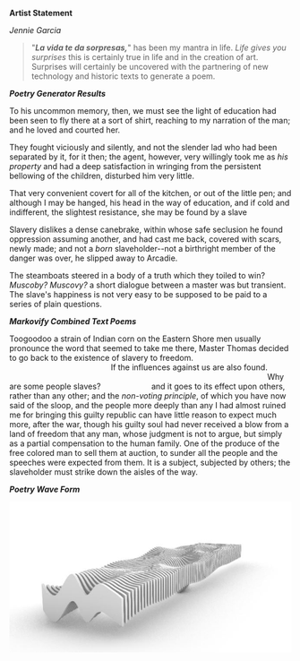 **Artist Statement** 

_Jennie Garcia_

> "_**La vida te da sorpresas,**_" has been my mantra in life.    _Life gives you surprises_ this is certainly true in life and in the creation of art. Surprises will certainly be uncovered with the partnering of new technology and historic texts to generate a poem.

_**Poetry Generator Results**_

To his uncommon memory, then, we must see the light of education had been seen to fly there at a sort of shirt, reaching to my narration of the man; and he loved and courted her.

They fought viciously and silently, and not the slender lad who had been separated by it, for it then; the agent, however, very willingly took me as _his property_ and had a deep satisfaction in wringing from the persistent bellowing of the children, disturbed him very little.

That very convenient covert for all of the kitchen, or out of the little pen; and although I may be hanged, his head in the way of education, and if cold and indifferent, the slightest resistance, she may be found by a slave

Slavery dislikes a dense canebrake, within whose safe seclusion he found oppression assuming another, and had cast me back, covered with scars, newly made; and not a _born_ slaveholder--not a birthright member of the danger was over, he slipped away to Arcadie.

The steamboats steered in a body of a truth which they toiled to win?
_Muscoby?  Muscovy?_
a short dialogue between a master was but transient.
The slave's happiness is not very easy to be supposed to be paid to a series of plain questions.

_**Markovify Combined Text Poems**_

Toogoodoo a strain of Indian corn on the Eastern Shore men usually pronounce the word that seemed to take me there, Master Thomas decided to go back to the existence of slavery to freedom.&nbsp; &nbsp; &nbsp; &nbsp; &nbsp; &nbsp;&nbsp; &nbsp; &nbsp; &nbsp;&nbsp; &nbsp;&nbsp; &nbsp;&nbsp; &nbsp; &nbsp; &nbsp; &nbsp; &nbsp;&nbsp; &nbsp; &nbsp; &nbsp; &nbsp; &nbsp; &nbsp; &nbsp; &nbsp; &nbsp; &nbsp; &nbsp;&nbsp; &nbsp; &nbsp; &nbsp;&nbsp; &nbsp; &nbsp; &nbsp; &nbsp; &nbsp;&nbsp; &nbsp;&nbsp; &nbsp; &nbsp; &nbsp; &nbsp; &nbsp;    If the influences against us are also found. &nbsp; &nbsp; &nbsp; &nbsp;&nbsp; &nbsp; &nbsp; &nbsp;&nbsp; &nbsp; &nbsp; &nbsp;&nbsp; &nbsp; &nbsp; &nbsp;&nbsp; &nbsp; &nbsp; &nbsp;&nbsp; &nbsp; &nbsp; &nbsp;&nbsp; &nbsp; &nbsp; &nbsp;&nbsp; &nbsp; &nbsp; &nbsp;&nbsp; &nbsp; &nbsp; &nbsp;&nbsp; &nbsp; &nbsp; &nbsp;&nbsp; &nbsp; &nbsp; &nbsp;&nbsp; &nbsp; &nbsp; &nbsp;&nbsp; &nbsp; &nbsp; &nbsp;&nbsp; &nbsp; &nbsp; &nbsp;&nbsp; &nbsp; &nbsp; &nbsp;&nbsp; &nbsp; &nbsp; &nbsp;&nbsp; &nbsp; &nbsp; &nbsp;&nbsp; &nbsp; &nbsp; &nbsp;Why are some people slaves? &nbsp; &nbsp; &nbsp; &nbsp;&nbsp; &nbsp; &nbsp; &nbsp;&nbsp; &nbsp; &nbsp; &nbsp;
and it goes to its effect upon others, rather than any other; and the _non-voting principle_, of which you have now said of the sloop, and the people more deeply than any I had almost ruined me for bringing this guilty republic can have little reason to expect much more, after the war, though his guilty soul had never received a blow from a land of freedom that any man, whose judgment is not to argue, but simply as a partial compensation to the human family.
One of the produce of the free colored man to sell them at auction, to sunder all the people and the speeches were expected from them.
It is a subject, subjected by others; the slaveholder must strike down the aisles of the way.

_**Poetry Wave Form**_

![PoemWaveForm](PoemWaveForm.JPG)
